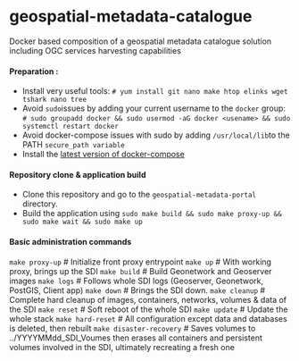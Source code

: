 # geospatial-metadata-catalogue
Docker based composition of a geospatial metadata catalogue solution including OGC services harvesting capabilities

#### Preparation :
* Install very useful tools: `# yum install git nano make htop elinks wget tshark nano tree`
* Avoid `sudo`issues by adding your current username to the `docker` group: `# sudo groupadd docker && sudo usermod -aG docker <usename> && sudo systemctl restart docker`
* Avoid docker-compose issues with sudo by adding `/usr/local/lib`to the PATH `secure_path variable`
* Install the [latest version of docker-compose](https://docs.docker.com/compose/install/)

#### Repository clone & application build
* Clone this repository and go to the `geospatial-metadata-portal` directory.
* Build the application using `sudo make build && sudo make proxy-up && sudo make wait && sudo make up`

#### Basic administration commands
`make proxy-up`               # Initialize front proxy entrypoint
`make up`                     # With working proxy, brings up the SDI
`make build`                  # Build Geonetwork and Geoserver images
`make logs`                   # Follows whole SDI logs (Geoserver, Geonetwork, PostGIS, Client app)
`make down`                   # Brings the SDI down. 
`make cleanup`                # Complete hard cleanup of images, containers, networks, volumes & data of the SDI
`make reset`                  # Soft reboot of the whole SDI
`make update`                 # Update the whole stack
`make hard-reset`             # All configuration except data and databases is deleted, then rebuilt
`make disaster-recovery`      # Saves volumes to ../YYYYMMdd_SDI_Voumes then erases all containers and persistent volumes involved in the SDI, ultimately recreating a fresh one